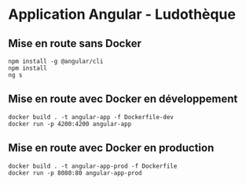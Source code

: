 # Application Angular - Ludothèque

## Mise en route sans Docker

```shell
npm install -g @angular/cli
npm install
ng s
```

## Mise en route avec Docker en développement

```shell
docker build . -t angular-app -f Dockerfile-dev
docker run -p 4200:4200 angular-app
```

## Mise en route avec Docker en production

```shell
docker build . -t angular-app-prod -f Dockerfile
docker run -p 8080:80 angular-app-prod
```
